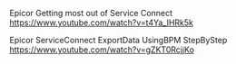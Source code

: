 Epicor Getting most out of Service Connect https://www.youtube.com/watch?v=t4Ya_IHRk5k

Epicor ServiceConnect ExportData UsingBPM StepByStep  https://www.youtube.com/watch?v=gZKT0RcjjKo

